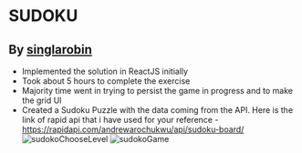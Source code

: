 # SUDOKU

## By [singlarobin](https://github.com/singlarobin/)

-   Implemented the solution in ReactJS initially
-   Took about 5 hours to complete the exercise
-   Majority time went in trying to persist the game in progress and to make the grid UI
-   Created a Sudoku Puzzle with the data coming from the API. Here is the link of rapid api that i have used for your reference - https://rapidapi.com/andrewarochukwu/api/sudoku-board/
![sudokoChooseLevel](https://user-images.githubusercontent.com/36002305/148695403-6f8522ed-9e35-4892-8603-b441029490b5.png)
![sudokoGame](https://user-images.githubusercontent.com/36002305/148695411-8ab4c268-2183-49aa-8f2f-7e16d32d4e72.png)

